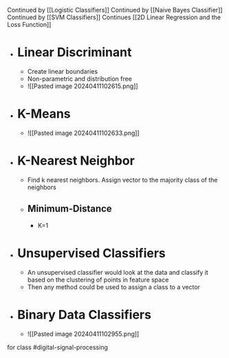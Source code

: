 Continued by [[Logistic Classifiers]]
Continued by [[Naive Bayes Classifier]]
Continued by [[SVM Classifiers]]
Continues [[2D Linear Regression and the Loss Function]]
- # Linear Discriminant
	- Create linear boundaries
	- Non-parametric and distribution free
	- ![[Pasted image 20240411102615.png]]
- # K-Means
	- ![[Pasted image 20240411102633.png]]
- # K-Nearest Neighbor
	- Find k nearest neighbors. Assign vector to the majority class of the neighbors
	- ## Minimum-Distance
		- K=1
- # Unsupervised Classifiers
	- An unsupervised classifier would look at the data and classify it based on the clustering of points in feature space
	- Then any method could be used to assign a class to a vector
- # Binary Data Classifiers
	- ![[Pasted image 20240411102955.png]]

for class #digital-signal-processing 